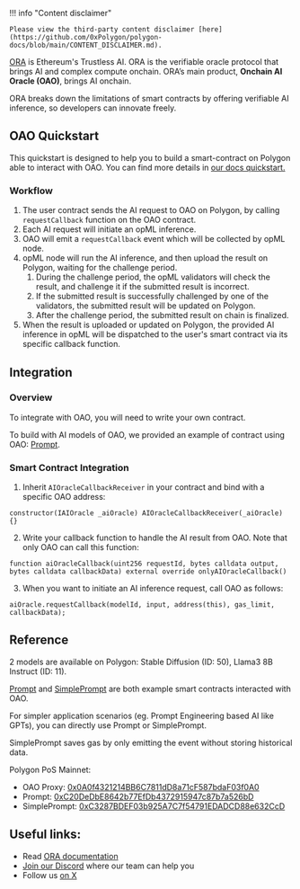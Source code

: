 !!! info "Content disclaimer"

    Please view the third-party content disclaimer [here](https://github.com/0xPolygon/polygon-docs/blob/main/CONTENT_DISCLAIMER.md).

[ORA](https://ora.io) is Ethereum's Trustless AI. ORA is the verifiable oracle protocol that brings AI and complex compute onchain.
ORA’s main product, **Onchain AI Oracle (OAO)**, brings AI onchain.

ORA breaks down the limitations of smart contracts by offering verifiable AI inference, so developers can innovate freely.

## OAO Quickstart

This quickstart is designed to help you to build a smart-contract on Polygon able to interact with OAO. You can find more details in [our docs quickstart.](https://docs.ora.io/doc/oao-onchain-ai-oracle/develop-guide)

### Workflow

1. The user contract sends the AI request to OAO on Polygon, by calling `requestCallback` function on the OAO contract.
2. Each AI request will initiate an opML inference.
3. OAO will emit a `requestCallback` event which will be collected by opML node.
4. opML node will run the AI inference, and then upload the result on Polygon, waiting for the challenge period.
    1. During the challenge period, the opML validators will check the result, and challenge it if the submitted result is incorrect.
    2. If the submitted result is successfully challenged by one of the validators, the submitted result will be updated on Polygon.
    3. After the challenge period, the submitted result on chain is finalized.
5. When the result is uploaded or updated on Polygon, the provided AI inference in opML will be dispatched to the user's smart contract via its specific callback function.

## Integration

### Overview

To integrate with OAO, you will need to write your own contract.

To build with AI models of OAO, we provided an example of contract using OAO: [Prompt](https://polygonscan.com/address/0xC20DeDbE8642b77EfDb4372915947c87b7a526bD).

### Smart Contract Integration

1. Inherit `AIOracleCallbackReceiver` in your contract and bind with a specific OAO address:

```solidity
constructor(IAIOracle _aiOracle) AIOracleCallbackReceiver(_aiOracle) {}
```

2. Write your callback function to handle the AI result from OAO. Note that only OAO can call this function:

```solidity
function aiOracleCallback(uint256 requestId, bytes calldata output, bytes calldata callbackData) external override onlyAIOracleCallback()
```

3. When you want to initiate an AI inference request, call OAO as follows:

```solidity
aiOracle.requestCallback(modelId, input, address(this), gas_limit, callbackData);
```

## Reference

2 models are available on Polygon: Stable Diffusion (ID: 50), Llama3 8B Instruct (ID: 11).

[Prompt](https://docs.ora.io/doc/oao-onchain-ai-oracle/reference) and [SimplePrompt](https://docs.ora.io/doc/oao-onchain-ai-oracle/reference) are both example smart contracts interacted with OAO.

For simpler application scenarios (eg. Prompt Engineering based AI like GPTs), you can directly use Prompt or SimplePrompt.

SimplePrompt saves gas by only emitting the event without storing historical data.

Polygon PoS Mainnet: 

- OAO Proxy: [0x0A0f4321214BB6C7811dD8a71cF587bdaF03f0A0](https://polygonscan.com/address/0x0A0f4321214BB6C7811dD8a71cF587bdaF03f0A0)
- Prompt: [0xC20DeDbE8642b77EfDb4372915947c87b7a526bD](https://polygonscan.com/address/0xC20DeDbE8642b77EfDb4372915947c87b7a526bD)
- SimplePrompt: [0xC3287BDEF03b925A7C7f54791EDADCD88e632CcD](https://polygonscan.com/address/0xC3287BDEF03b925A7C7f54791EDADCD88e632CcD)

## Useful links:

- Read [ORA documentation](https://docs.ora.io)
- [Join our Discord](https://discord.gg/ora-io) where our team can help you
- Follow us [on X](https://x.com/OraProtocol)